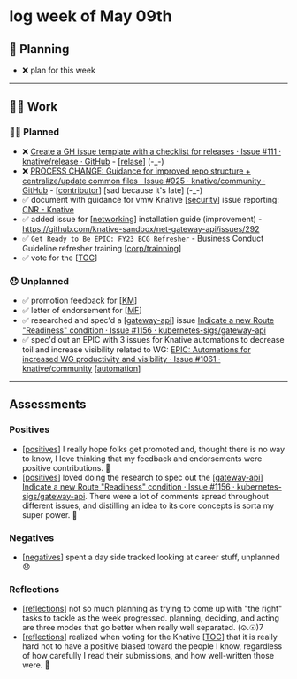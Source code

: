 # log week of May 09th

## 📝 Planning
- ❌ plan for this week

---
## 🏋️‍♀️ Work

### 🙋‍♀️ Planned
- ❌  [Create a GH issue template with a checklist for releases · Issue #111 · knative/release · GitHub](https://github.com/knative/release/issues/111) - [[relase]] (-_-)
- ❌ [PROCESS CHANGE: Guidance for improved repo structure + centralize/update common files · Issue #925 · knative/community · GitHub](https://github.com/knative/community/issues/925) - [[contributor]] [sad because it's late] (-_-)
- ✅ document with guidance for vmw Knative [[security]] issue reporting: [CNR - Knative](https://github.com/orgs/vmware-tanzu/projects/26/views/1)
- ✅ added issue for [[networking]] installation guide (improvement) - https://github.com/knative-sandbox/net-gateway-api/issues/292
- ✅ `Get Ready to Be EPIC: FY23 BCG Refresher` - Business Conduct Guideline refresher training [[corp/trainning]]
- ✅ vote for the [[TOC]]
### 😞 Unplanned

- ✅ promotion feedback for [[KM]]
- ✅ letter of endorsement for [[MF]]
- ✅ researched and spec'd a [[gateway-api]] issue [Indicate a new Route "Readiness" condition · Issue #1156 · kubernetes-sigs/gateway-api](https://github.com/kubernetes-sigs/gateway-api/issues/1156)
- ✅ spec'd out an EPIC with 3 issues for Knative automations to decrease toil and increase visibility related to WG: [EPIC: Automations for increased WG productivity and visibility · Issue #1061 · knative/community](https://github.com/knative/community/issues/1061) [[automation]]

---

## Assessments

### Positives
- [[positives]] I really hope folks get promoted and, thought there is no way to know, I love thinking that my feedback and endorsements were positive contributions. 💼
- [[positives]] loved doing the research to spec out the [[gateway-api]] [Indicate a new Route "Readiness" condition · Issue #1156 · kubernetes-sigs/gateway-api](https://github.com/kubernetes-sigs/gateway-api/issues/1156). There were a lot of comments spread throughout different issues, and distilling an idea to its core concepts is sorta my super power. 🥰

### Negatives
- [[negatives]] spent a day side tracked looking at career stuff, unplanned 😞
### Reflections
- [[reflections]] not so much planning as trying to come up with "the right" tasks to tackle as the week progressed. planning, deciding, and acting are three modes that go better when really well separated. (⊙.☉)7
- [[reflections]] realized when voting for the Knative [[TOC]] that it is really hard not to have a positive biased toward the people I know, regardless of how carefully I read their submissions, and how well-written those were. 🥵





[//begin]: # "Autogenerated link references for markdown compatibility"
[relase]: ../../oss/relase.md "relase"
[contributor]: ../../oss/contributor.md "contributor"
[security]: ../../oss/security.md "security"
[networking]: ../../knative/networking.md "networking"
[corp/trainning]: ../../corp/trainning.md "training"
[TOC]: ../../oss/TOC.md "TOC"
[KM]: ../../collaborators/KM.md "KM"
[MF]: ../../collaborators/MF.md "MF"
[gateway-api]: ../../kubernetes/gateway-api.md "gateway-api"
[automation]: ../../oss/automation.md "automation"
[positives]: ../positives.md "positives"
[positives]: ../positives.md "positives"
[gateway-api]: ../../kubernetes/gateway-api.md "gateway-api"
[negatives]: ../negatives.md "negatives"
[reflections]: ../reflections.md "reflections"
[reflections]: ../reflections.md "reflections"
[TOC]: ../../oss/TOC.md "TOC"
[//end]: # "Autogenerated link references"
[//begin]: # "Autogenerated link references for markdown compatibility"
[relase]: ../../oss/relase.md "relase"
[contributor]: ../../oss/contributor.md "contributor"
[security]: ../../oss/security.md "security"
[networking]: ../../knative/networking.md "networking"
[corp/trainning]: ../../corp/trainning.md "training"
[TOC]: ../../oss/TOC.md "TOC"
[KM]: ../../collaborators/KM.md "KM"
[MF]: ../../collaborators/MF.md "MF"
[gateway-api]: ../../kubernetes/gateway-api.md "gateway-api"
[automation]: ../../oss/automation.md "automation"
[positives]: ../positives.md "positives"
[positives]: ../positives.md "positives"
[gateway-api]: ../../kubernetes/gateway-api.md "gateway-api"
[negatives]: ../negatives.md "negatives"
[reflections]: ../reflections.md "reflections"
[reflections]: ../reflections.md "reflections"
[TOC]: ../../oss/TOC.md "TOC"
[//end]: # "Autogenerated link references"